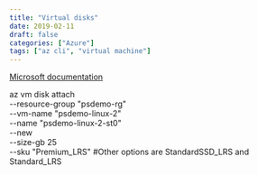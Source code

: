```yaml
---
title: "Virtual disks"
date: 2019-02-11
draft: false
categories: ["Azure"]
tags: ["az cli", "virtual machine"]
---
```


[Microsoft documentation](https://docs.microsoft.com/ru-ru/azure/virtual-machines/linux/about-disks-and-vhds)



az vm disk attach \
    --resource-group "psdemo-rg" \
    --vm-name "psdemo-linux-2" \
    --name "psdemo-linux-2-st0" \
    --new \
    --size-gb 25 \
    --sku "Premium_LRS" #Other options are StandardSSD_LRS and Standard_LRS
